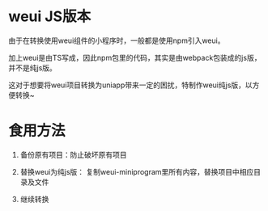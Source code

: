 # weui JS版本
由于在转换使用weui组件的小程序时，一般都是使用npm引入weui。

加上weui是由TS写成，因此npm包里的代码，其实是由webpack包装成的js版，并不是纯js版。

这对于想要将weui项目转换为uniapp带来一定的困扰，特制作weui纯js版，以方便转换~

# 食用方法
   
1. 备份原有项目：防止破坏原有项目
   
2. 替换weui为纯js版： 复制weui-miniprogram里所有内容，替换项目中相应目录及文件
   
3. 继续转换
